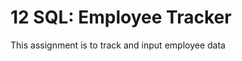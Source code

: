 # 12 SQL: Employee Tracker

<!-- Description -->
This assignment is to track and input employee data

<!-- links to repositories -->

